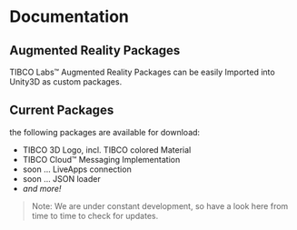 # Documentation 

## Augmented Reality Packages
TIBCO Labs™ Augmented Reality Packages can be easily Imported into Unity3D as custom packages.

## Current Packages
the following packages are available for download:

- TIBCO 3D Logo, incl. TIBCO colored Material
- TIBCO Cloud™ Messaging Implementation
- soon ... LiveApps connection
- soon ... JSON loader
- <i>and more!</i>

> Note: We are under constant development, so have a look here from time to time to check for updates.
